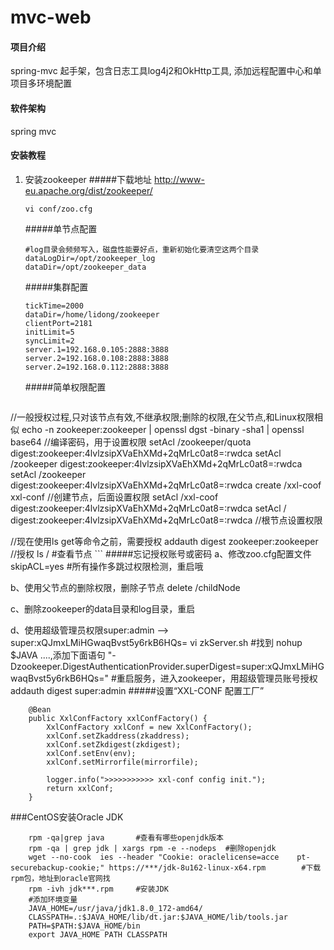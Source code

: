 # mvc-web

#### 项目介绍
spring-mvc 起手架，包含日志工具log4j2和OkHttp工具,
添加远程配置中心和单项目多环境配置

#### 软件架构
spring mvc

#### 安装教程

1. 安装zookeeper
    #####下载地址
	http://www-eu.apache.org/dist/zookeeper/
	```
	vi conf/zoo.cfg
	```
    #####单节点配置
    ```
    #log目录会频频写入，磁盘性能要好点，重新初始化要清空这两个目录
    dataLogDir=/opt/zookeeper_log
    dataDir=/opt/zookeeper_data
    ```
    #####集群配置
    ```aidl
    tickTime=2000
    dataDir=/home/lidong/zookeeper
    clientPort=2181
    initLimit=5
    syncLimit=2
    server.1=192.168.0.105:2888:3888
    server.2=192.168.0.108:2888:3888
    server.2=192.168.0.112:2888:3888
    ```
    #####简单权限配置
    ```
//一般授权过程,只对该节点有效,不继承权限;删除的权限,在父节点,和Linux权限相似
echo -n zookeeper:zookeeper | openssl dgst -binary -sha1 | openssl base64  //编译密码，用于设置权限
setAcl /zookeeper/quota digest:zookeeper:4lvlzsipXVaEhXMd+2qMrLc0at8=:rwdca
setAcl /zookeeper digest:zookeeper:4lvlzsipXVaEhXMd+2qMrLc0at8=:rwdca
setAcl /zookeeper digest:zookeeper:4lvlzsipXVaEhXMd+2qMrLc0at8=:rwdca
create /xxl-coof xxl-conf		//创建节点，后面设置权限
setAcl /xxl-coof digest:zookeeper:4lvlzsipXVaEhXMd+2qMrLc0at8=:rwdca
setAcl / digest:zookeeper:4lvlzsipXVaEhXMd+2qMrLc0at8=:rwdca //根节点设置权限

//现在使用ls get等命令之前，需要授权
addauth digest zookeeper:zookeeper  //授权
ls /		#查看节点
    ```
#####忘记授权账号或密码
a、修改zoo.cfg配置文件
    skipACL=yes #所有操作多跳过权限检测，重启哦

b、使用父节点的删除权限，删除子节点
    delete /childNode

c、删除zookeeper的data目录和log目录，重启

d、使用超级管理员权限super:admin -->  super:xQJmxLMiHGwaqBvst5y6rkB6HQs=
    vi zkServer.sh
    #找到 nohup $JAVA ....,添加下面语句
    "-Dzookeeper.DigestAuthenticationProvider.superDigest=super:xQJmxLMiHGwaqBvst5y6rkB6HQs="
    #重启服务，进入zookeeper，用超级管理员账号授权
    addauth digest super:admin
#####设置“XXL-CONF 配置工厂”
```
    @Bean
    public XxlConfFactory xxlConfFactory() {
        XxlConfFactory xxlConf = new XxlConfFactory();
        xxlConf.setZkaddress(zkaddress);
        xxlConf.setZkdigest(zkdigest);
        xxlConf.setEnv(env);
        xxlConf.setMirrorfile(mirrorfile);
    
        logger.info(">>>>>>>>>>> xxl-conf config init.");
        return xxlConf;
    }
   ```
    
###CentOS安装Oracle JDK
```
    rpm -qa|grep java 		#查看有哪些openjdk版本
    rpm -qa | grep jdk | xargs rpm -e --nodeps  #删除openjdk
    wget --no-cook	ies --header "Cookie: oraclelicense=acce	pt-securebackup-cookie;" https://***/jdk-8u162-linux-x64.rpm		#下载rpm包，地址到oracle官网找
    rpm -ivh jdk***.rpm		#安装JDK
    #添加环境变量
    JAVA_HOME=/usr/java/jdk1.8.0_172-amd64/
    CLASSPATH=.:$JAVA_HOME/lib/dt.jar:$JAVA_HOME/lib/tools.jar
    PATH=$PATH:$JAVA_HOME/bin
    export JAVA_HOME PATH CLASSPATH
```
